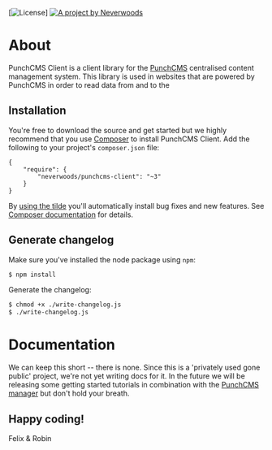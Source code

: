 [![License](https://poser.pugx.org/neverwoods/validformbuilder/license.svg)]
[![A project by Neverwoods](http://img.shields.io/badge/project_by-Neverwoods-blue.svg)](http://neverwoods.com)

About
===============
PunchCMS Client is a client library for the [PunchCMS](http://github.com/neverwoods/punchcms) centralised content management system. This library is used in websites that are powered by PunchCMS in order to read data from and to the 


Installation
------------
You're free to download the source and get started but we highly recommend that you use [Composer](https://getcomposer.org/) to install PunchCMS Client. Add the following to your project's `composer.json` file:
```
{
    "require": {
        "neverwoods/punchcms-client": "~3"
    }
}
```
By [using the tilde](https://getcomposer.org/doc/01-basic-usage.md#package-versions) you'll automatically install bug fixes and new features. See [Composer documentation](https://getcomposer.org/doc/01-basic-usage.md#package-versions) for details.


Generate changelog
------------------

Make sure you've installed the node package using `npm`:
```sh
$ npm install
```

Generate the changelog:
```sh
$ chmod +x ./write-changelog.js
$ ./write-changelog.js
```

Documentation
=============
We can keep this short -- there is none. Since this is a 'privately used gone public' project, we're not yet writing docs for it.
In the future we will be releasing some getting started tutorials in combination with the [PunchCMS manager](https://github.com/neverwoods/punchcms) but don't hold your breath.


Happy coding!
------

Felix & Robin
